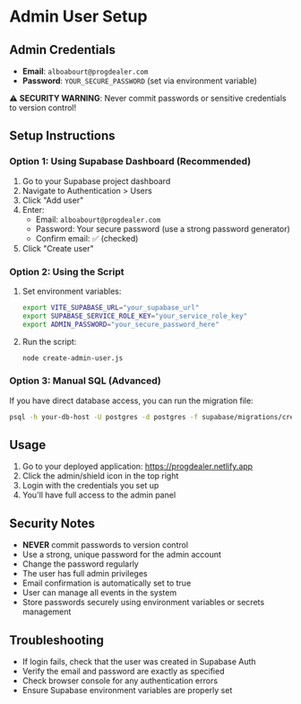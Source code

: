 # Admin User Setup

## Admin Credentials
- **Email**: `alboabourt@progdealer.com`
- **Password**: `YOUR_SECURE_PASSWORD` (set via environment variable)

⚠️ **SECURITY WARNING**: Never commit passwords or sensitive credentials to version control!

## Setup Instructions

### Option 1: Using Supabase Dashboard (Recommended)
1. Go to your Supabase project dashboard
2. Navigate to Authentication > Users
3. Click "Add user"
4. Enter:
   - Email: `alboabourt@progdealer.com`
   - Password: Your secure password (use a strong password generator)
   - Confirm email: ✅ (checked)
5. Click "Create user"

### Option 2: Using the Script
1. Set environment variables:
   ```bash
   export VITE_SUPABASE_URL="your_supabase_url"
   export SUPABASE_SERVICE_ROLE_KEY="your_service_role_key"
   export ADMIN_PASSWORD="your_secure_password_here"
   ```
2. Run the script:
   ```bash
   node create-admin-user.js
   ```

### Option 3: Manual SQL (Advanced)
If you have direct database access, you can run the migration file:
```bash
psql -h your-db-host -U postgres -d postgres -f supabase/migrations/create_admin_user.sql
```

## Usage
1. Go to your deployed application: https://progdealer.netlify.app
2. Click the admin/shield icon in the top right
3. Login with the credentials you set up
4. You'll have full access to the admin panel

## Security Notes
- **NEVER** commit passwords to version control
- Use a strong, unique password for the admin account
- Change the password regularly
- The user has full admin privileges
- Email confirmation is automatically set to true
- User can manage all events in the system
- Store passwords securely using environment variables or secrets management

## Troubleshooting
- If login fails, check that the user was created in Supabase Auth
- Verify the email and password are exactly as specified
- Check browser console for any authentication errors
- Ensure Supabase environment variables are properly set